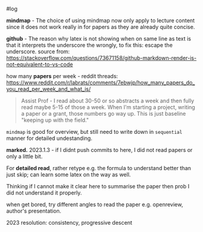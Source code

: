 \#log

**mindmap** - The choice of using mindmap now only apply to lecture content since it does not work really in for papers as they are already quite concise.  

**github** - The reason  why latex is not showing when on same line as text is that it interprets the underscore the wrongly, to fix this: escape the underscore. source from: https://stackoverflow.com/questions/73671158/github-markdown-render-is-not-equivalent-to-vs-code

how many **papers** per week - reddit threads: https://www.reddit.com/r/labrats/comments/7ebwjp/how_many_papers_do_you_read_per_week_and_what_is/

> Assist Prof - I read about 30-50 or so abstracts a week and then fully read maybe 5-15 of those a week. When I'm starting a project, writing a paper or a grant, those numbers go way up. This is just baseline "keeping up with the field."

``mindmap`` is good for overview, but still need to write down in ``sequential`` manner for detailed undestanding.

**marked.** 2023.1.3 - if I didnt push commits to here, I did not read papers or only a little bit.

For **detailed read**, rather retype e.g. the formula to understand better than just skip; can learn some latex on the way as well.

Thinking if I cannot make it clear here to summarise the paper then prob I did not understand it properly.

when get bored, try different angles to read the paper e.g. openreview, author's presentation.

2023 resolution: consistency, progressive descent